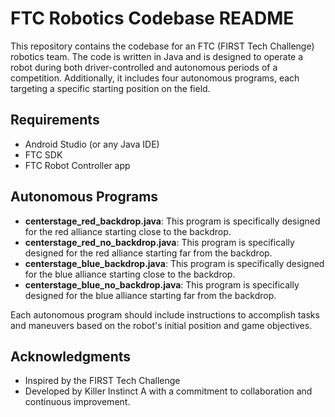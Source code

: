 # FTC Robotics Codebase README

This repository contains the codebase for an FTC (FIRST Tech Challenge) robotics team. The code is written in Java and is designed to operate a robot during both driver-controlled and autonomous periods of a competition. Additionally, it includes four autonomous programs, each targeting a specific starting position on the field.

## Requirements

- Android Studio (or any Java IDE)
- FTC SDK
- FTC Robot Controller app

## Autonomous Programs

- **centerstage_red_backdrop.java**: This program is specifically designed for the red alliance starting close to the backdrop.
- **centerstage_red_no_backdrop.java**: This program is specifically designed for the red alliance starting far from the backdrop.
- **centerstage_blue_backdrop.java**: This program is specifically designed for the blue alliance starting close to the backdrop.
- **centerstage_blue_no_backdrop.java**: This program is specifically designed for the blue alliance starting far from the backdrop.

Each autonomous program should include instructions to accomplish tasks and maneuvers based on the robot's initial position and game objectives.

## Acknowledgments

- Inspired by the FIRST Tech Challenge
- Developed by Killer Instinct A with a commitment to collaboration and continuous improvement.
